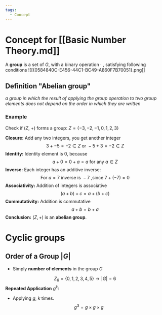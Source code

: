 ```yaml
---
tags:
  - Concept
---
```

# Concept for [[Basic Number Theory.md]]

A **group** is a set of $G$, with a binary operation $\cdot$ , satisfying following conditions 
![[{0584840C-E456-44C1-BC49-A860F7B70051}.png]]
## Definition "Abelian group"

*a group in which the result of applying the group operation to two group elements does not depend on the order in which they are written*

### Example

Check if ($Z$, $+$) forms a group:
$Z = \{-3,-2,-1,0,1,2,3\}$

**Closure:**
Add any two integers, you get another integer
$$3+-5 = -2 \in Z\text{ or }-5+3=-2\in Z$$
**Identity:**
Identity element is $0$, because
$$a+0=0+a=a\text{ for any } a\in Z$$
**Inverse:**
Each integer has an additive inverse:
$$\text{For }a = 7\text{ inverse is }-7 \text{ ,since } 7+(-7) = 0$$
**Associativity:**
Addition of integers is associative
$$(a+b)+c=a+(b+c)$$
**Commutativity:**
Addition is commutative
$$a+b=b+a$$
**Conclusion:**
$(Z, +)$ is an **abelian group**.

# Cyclic groups

## Order of a Group $\left|G\right|$
* Simply **number of elements** in the group $G$

$$Z_6=\{0,1,2,3,4,5\}\rightarrow\left|G\right| = 6$$
**Repeated Application** $g^k$:
* Applying $g$, $k$ times.
$$g^3 = g\times g\times g$$